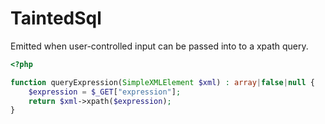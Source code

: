 # TaintedSql

Emitted when user-controlled input can be passed into to a xpath query.

```php
<?php

function queryExpression(SimpleXMLElement $xml) : array|false|null {
    $expression = $_GET["expression"];
    return $xml->xpath($expression);
}
```
